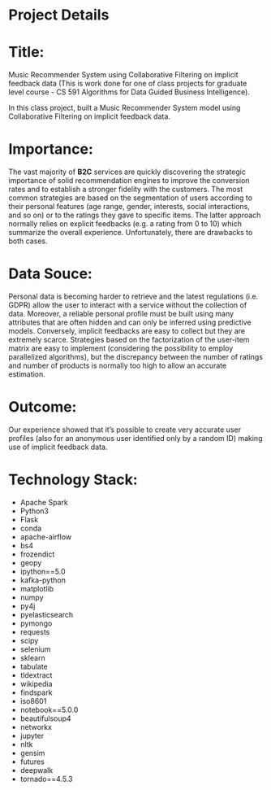 # Project Details

# Title: 
Music Recommender System using Collaborative Filtering on implicit feedback data
(This is work done for one of class projects for graduate level course - CS 591 Algorithms for Data Guided Business Intelligence).

In this class project, built a Music Recommender System model using Collaborative Filtering on implicit feedback data.

# Importance:
The vast majority of **B2C** services are quickly discovering the strategic importance of solid recommendation engines to improve the conversion rates and to establish a stronger fidelity with the customers. The most common strategies are based on the segmentation of users according to their personal features (age range, gender, interests, social interactions, and so on) or to the ratings they gave to specific items. The latter approach normally relies on explicit feedbacks (e.g. a rating from 0 to 10) which summarize the overall experience. Unfortunately, there are drawbacks to both cases.

# Data Souce:
Personal data is becoming harder to retrieve and the latest regulations (i.e. GDPR) allow the user to interact with a service without the collection of data. Moreover, a reliable personal profile must be built using many attributes that are often hidden and can only be inferred using predictive models. Conversely, implicit feedbacks are easy to collect but they are extremely scarce. Strategies based on the factorization of the user-item matrix are easy to implement (considering the possibility to employ parallelized algorithms), but the discrepancy between the number of ratings and number of products is normally too high to allow an accurate estimation.

# Outcome: 
Our experience showed that it’s possible to create very accurate user profiles (also for an anonymous user identified only by a random ID) making use of implicit feedback data.

# Technology Stack: 
* Apache Spark
* Python3
* Flask
* conda
* apache-airflow
* bs4
* frozendict
* geopy
* ipython==5.0
* kafka-python
* matplotlib
* numpy
* py4j
* pyelasticsearch
* pymongo
* requests
* scipy
* selenium
* sklearn
* tabulate
* tldextract
* wikipedia
* findspark
* iso8601
* notebook==5.0.0
* beautifulsoup4
* networkx
* jupyter
* nltk
* gensim
* futures
* deepwalk
* tornado==4.5.3
